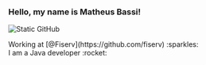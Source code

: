 ### Hello, my name is Matheus Bassi!

<img src="https://img.shields.io/static/v1?label=Overview&message=mtbassi&color=FF6600&style=for-the-badge&logo=GitHub" alt="Static GitHub">

<p>Working at [@Fiserv](https://github.com/fiserv) :sparkles:<br/> I am a Java developer :rocket:</p>

